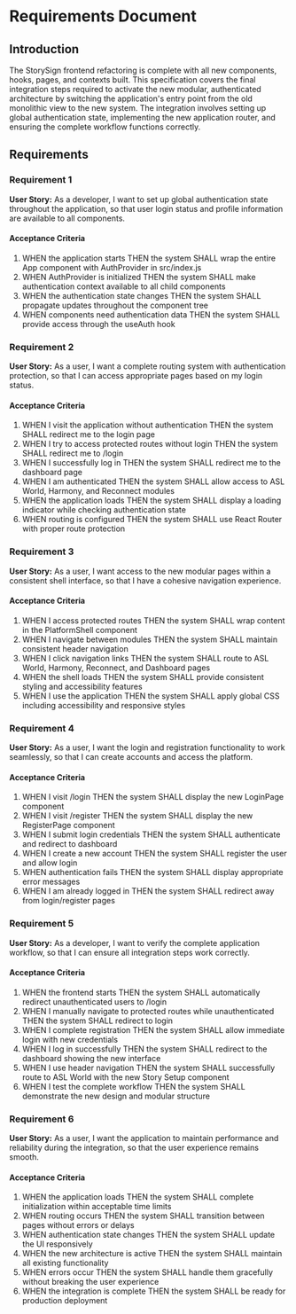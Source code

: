 # Requirements Document

## Introduction

The StorySign frontend refactoring is complete with all new components, hooks, pages, and contexts built. This specification covers the final integration steps required to activate the new modular, authenticated architecture by switching the application's entry point from the old monolithic view to the new system. The integration involves setting up global authentication state, implementing the new application router, and ensuring the complete workflow functions correctly.

## Requirements

### Requirement 1

**User Story:** As a developer, I want to set up global authentication state throughout the application, so that user login status and profile information are available to all components.

#### Acceptance Criteria

1. WHEN the application starts THEN the system SHALL wrap the entire App component with AuthProvider in src/index.js
2. WHEN AuthProvider is initialized THEN the system SHALL make authentication context available to all child components
3. WHEN the authentication state changes THEN the system SHALL propagate updates throughout the component tree
4. WHEN components need authentication data THEN the system SHALL provide access through the useAuth hook

### Requirement 2

**User Story:** As a user, I want a complete routing system with authentication protection, so that I can access appropriate pages based on my login status.

#### Acceptance Criteria

1. WHEN I visit the application without authentication THEN the system SHALL redirect me to the login page
2. WHEN I try to access protected routes without login THEN the system SHALL redirect me to /login
3. WHEN I successfully log in THEN the system SHALL redirect me to the dashboard page
4. WHEN I am authenticated THEN the system SHALL allow access to ASL World, Harmony, and Reconnect modules
5. WHEN the application loads THEN the system SHALL display a loading indicator while checking authentication state
6. WHEN routing is configured THEN the system SHALL use React Router with proper route protection

### Requirement 3

**User Story:** As a user, I want access to the new modular pages within a consistent shell interface, so that I have a cohesive navigation experience.

#### Acceptance Criteria

1. WHEN I access protected routes THEN the system SHALL wrap content in the PlatformShell component
2. WHEN I navigate between modules THEN the system SHALL maintain consistent header navigation
3. WHEN I click navigation links THEN the system SHALL route to ASL World, Harmony, Reconnect, and Dashboard pages
4. WHEN the shell loads THEN the system SHALL provide consistent styling and accessibility features
5. WHEN I use the application THEN the system SHALL apply global CSS including accessibility and responsive styles

### Requirement 4

**User Story:** As a user, I want the login and registration functionality to work seamlessly, so that I can create accounts and access the platform.

#### Acceptance Criteria

1. WHEN I visit /login THEN the system SHALL display the new LoginPage component
2. WHEN I visit /register THEN the system SHALL display the new RegisterPage component
3. WHEN I submit login credentials THEN the system SHALL authenticate and redirect to dashboard
4. WHEN I create a new account THEN the system SHALL register the user and allow login
5. WHEN authentication fails THEN the system SHALL display appropriate error messages
6. WHEN I am already logged in THEN the system SHALL redirect away from login/register pages

### Requirement 5

**User Story:** As a developer, I want to verify the complete application workflow, so that I can ensure all integration steps work correctly.

#### Acceptance Criteria

1. WHEN the frontend starts THEN the system SHALL automatically redirect unauthenticated users to /login
2. WHEN I manually navigate to protected routes while unauthenticated THEN the system SHALL redirect to login
3. WHEN I complete registration THEN the system SHALL allow immediate login with new credentials
4. WHEN I log in successfully THEN the system SHALL redirect to the dashboard showing the new interface
5. WHEN I use header navigation THEN the system SHALL successfully route to ASL World with the new Story Setup component
6. WHEN I test the complete workflow THEN the system SHALL demonstrate the new design and modular structure

### Requirement 6

**User Story:** As a user, I want the application to maintain performance and reliability during the integration, so that the user experience remains smooth.

#### Acceptance Criteria

1. WHEN the application loads THEN the system SHALL complete initialization within acceptable time limits
2. WHEN routing occurs THEN the system SHALL transition between pages without errors or delays
3. WHEN authentication state changes THEN the system SHALL update the UI responsively
4. WHEN the new architecture is active THEN the system SHALL maintain all existing functionality
5. WHEN errors occur THEN the system SHALL handle them gracefully without breaking the user experience
6. WHEN the integration is complete THEN the system SHALL be ready for production deployment
